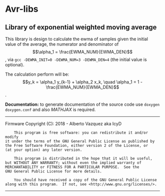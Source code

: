 # Avr-libs
## Library of exponential weighted moving average

This library is design to calculate the ewma of samples given the initial value of the average, the numerator and denominator of $$\alpha_1 = \frac{EWMA_NUM}{EWMA_DEN}$$, via `gcc -DEWMA_INIT=0 -DEWMA_NUM=3 -DEWMA_DEN=4` (the initial value is optional).

The calculation perform will be: $$y_k = \alpha_1 y_{k-1} + \alpha_2 x_k, \quad \alpha_1 = 1 - \frac{EWMA_NUM}{EWMA_DEN}$$.

__Documentation:__ to generate documentation of the source code use `doxygen doxygen.conf` and also *MATHJAX* is required.

****************************************************************************
Firmware Copyright (C):
    2018 - Alberto Vazquez aka IcyD

        This program is free software: you can redistribute it and/or modify
    it under the terms of the GNU General Public License as published by
    the Free Software Foundation, either version 2 of the License, or
    (at your option) any later version.

        This program is distributed in the hope that it will be useful,
    but WITHOUT ANY WARRANTY; without even the implied warranty of
    MERCHANTABILITY or FITNESS FOR A PARTICULAR PURPOSE.  See the
    GNU General Public License for more details.

        You should have received a copy of the GNU General Public License
    along with this program.  If not, see <http://www.gnu.org/licenses/>.

****************************************************************************
